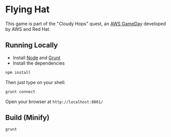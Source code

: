 # Flying Hat

This game is part of the "Cloudy Hops" quest, an [AWS GameDay](https://aws.amazon.com/gameday/) developed by AWS and Red Hat.

## Running Locally

- Install [Node](http://nodejs.org/download/) and [Grunt](http://gruntjs.com/)
- Install the dependencies

```bash
npm install
```

Then just type on your shell:

```bash
grunt connect
```

Open your browser at `http://localhost:8001/`

## Build (Minify)

```bash
grunt
```
